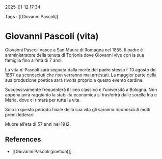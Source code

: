 2025-01-12 17:34

Tags : [[Giovanni Pascoli]]

# Giovanni Pascoli (vita)

Giovanni Pascoli nasce a San Maura di Romagna nel 1855. Il padre è amministratore della tenuta di Torlonia dove Giovanni vive con la sua famiglia fino all'età di 7 anni.

La vita di Pascoli sarà segnata dalla morte del padre stesso il 10 agosto del 1867 da sconosciuti che non verranno mai arrestati. La maggior parte della sua produzione poetica sarà rivolta proprio a questo evento cardine.

Successivamente frequenterà il liceo classico e l'università a Bologna.
Non appena avrà raggiunto la stabilità economica si trasferirà dalle sorelle Ida e Maria, dove ci rimarà per tutta la vita.

Solo in questo periodo finale della sua vita gli saranno riconosciuti molti premi letterari

Muore all'eta di 57 anni nel 1912.
## References

- [[Giovanni Pascoli (poetica)]]